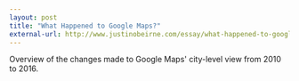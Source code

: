 ```yaml
---
layout: post
title: "What Happened to Google Maps?"
external-url: http://www.justinobeirne.com/essay/what-happened-to-google-maps
---
```


Overview of the changes made to Google Maps' city-level view from 2010 to 2016. 